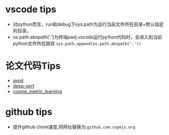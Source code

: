# vscode tips
- 对python而言，run和debug下sys.path为运行当前文件所在目录+默认指定的目录。
- os.path.abspath('.‘)为终端pwd,vscode运行python代码时，会进入到当前python文件所在路径
```sys.path.append(os.path.abspath('.'))```

# 论文代码Tips
- [avod](https://github.com/staillyd/avod/blob/master/info/%E8%AF%B4%E6%98%8E.md)
- [deep-sort](https://github.com/staillyd/deep_sort/blob/master/note/code.md)
- [cosine_metric_learning](https://github.com/staillyd/cosine_metric_learning/blob/master/note/code.md)

# github tips
- 提升github clone速度,将网址替换为:```github.com.cnpmjs.org```
